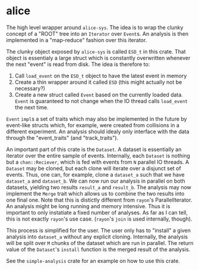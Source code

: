 alice
=====

The high level wrapper around `alice-sys`. The idea is to wrap the clunky concept of a "ROOT" tree into an `Iterator` over `Event`s.
An analysis is then implemented in a "map-reduce" fashion over this iterator.

The clunky object exposed by `alice-sys` is called `ESD_t` in this crate. That object is essentialy a large struct which is constantly overwritten whenever the next "event" is read from disk. The idea is therefore to:

1. Call `load_event` on the `ESD_t` object to have the latest event in memory
2. Create a thin wrapper around it called `ESD` (this might actually not be necessary?)
3. Create a new struct called `Event` based on the currently loaded data. `Event` is guaranteed to not change when the IO thread calls `load_event` the next time.
	
`Event` `impl`s a set of traits which may also be implemented in the future by event-like structs which, for example, were created from collisions in a different experiment. An analysis should idealy only interface with the data through the "event_traits" (and "track_traits").

An important part of this crate is the `Dataset`. A dataset is essentially an iterator over the entire sample of events. Internally, each `Dataset` is nothing but a `chan::Reciever`, which is fed with events from `N` parallel IO threads. A `Dataset` may be cloned, but each clone will iterate over a disjunct set of events. Thus, one can, for example, clone a `dataset_a` such that we have `dataset_a` and `dataset_b`. We can now run our analysis in parallel on both datasets, yielding two results `result_a` and `result_b`. The analysis may now implement the `Merge` trait which allows us to combine the two results into one final one. Note that this is distictly different from `rayon`'s ParallelIterator. An analysis might be long running and memory intensive. Thus it is important to only instatiate a fixed number of analyses. As far as I can tell, this is not exactly `rayon`'s use case. (`rayon`'s `join` is used internally, though).

This process is simplified for the user. The user only has to "install" a given analysis into `dataset_a` without any explicit cloning. Internally, the analysis will be split over `M` chunks of the dataset which are run in parallel. The return value of the `Dataset`'s `install` function is the merged result of the analysis.

See the `simple-analysis` crate for an example on how to use this crate.
